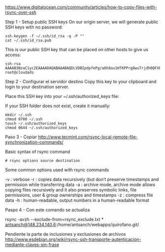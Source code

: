 https://www.digitalocean.com/community/articles/how-to-copy-files-with-rsync-over-ssh

Step 1 - Setup public SSH keys
On our origin server, we will generate public SSH keys with no password:

    ssh-keygen -f ~/.ssh/id_rsa -q -P ""
    cat ~/.ssh/id_rsa.pub


This is our public SSH key that can be placed on other hosts to give us access:

    ssh-rsa AAAAB3NzaC1yc2EAAAADAQABAAABAQDLVDBIpdpfePg/a6h8au1HTKPPrg8wuTrjdh0QFVPpTI4KHctf6/FGg1NOgM++hrDlbrDVStKn/b3Mu65//tuvY5SG9sR4vrINCSQF++a+YRTGU6Sn4ltKpyj3usHERvBndtFXoDxsYKRCtPfgm1BGTBpoSl2A7lrwnmVSg+u11FOa1xSZ393aaBFDSeX8GlJf1SojWYIAbE25Xe3z5L232vZ5acC2PJkvKctzvUttJCP91gbNe5FSwDolE44diYbNYqEtvq2Jt8x45YzgFSVKf6ffnPwnUDwhtvc2f317TKx9l2Eq4aWqXTOMiPFA5ZRM/CF0IJCqeXG6s+qVfRjB root@cloudads

Step 2 - Configurar el servidor destino
Copy this key to your clipboard and login to your destination server.

Place this SSH key into your ~/.ssh/authorized_keys file:

If your SSH folder does not exist, create it manually:

    mkdir ~/.ssh
    chmod 0700 ~/.ssh
    touch ~/.ssh/authorized_keys
    chmod 0644 ~/.ssh/authorized_keys

Paso 3 - Copiar http://www.tecmint.com/rsync-local-remote-file-synchronization-commands/

Basic syntax of rsync command

    # rsync options source destination

Some common options used with rsync commands

  -v : verbose
  -r : copies data recursively (but don’t preserve timestamps and permission while transferring data
  -a : archive mode, archive mode allows copying files recursively and it also preserves symbolic links, file permissions, user & group ownerships and timestamps
  -z : compress file data
  -h : human-readable, output numbers in a human-readable format

Paspo 4 - Con este comando se actualiza

rsync -avzh --exclude-from=rsync_exclude.txt * antsanch@148.234.140.6:/home/antsanch/webapps/quirofano.git/

Pendiente la parte de inclusiones y exclusiones de archivos
http://www.esdebian.org/wiki/rsync-ssh-transporte-autenticacion-mediante-claves-sin-frase
